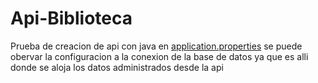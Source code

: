 # Api-Biblioteca
Prueba de creacion de api con java
en [application.properties](src/main/resources/application.properties) se puede obervar la configuracion a la conexion de la base de datos ya que es alli donde se aloja los datos administrados desde la api
